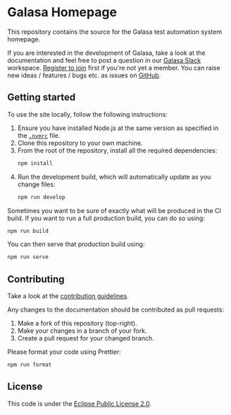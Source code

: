 # Galasa Homepage

This repository contains the source for the Galasa test automation system homepage.

If you are interested in the development of Galasa, take a look at the documentation and feel free to post a question in our <a href="https://galasa.slack.com" target="_blank"> Galasa Slack</a> workspace. <a href="https://join.slack.com/t/galasa/shared_invite/zt-ele2ic8x-VepEO1o13t4Jtb3ZuM4RUA" target="_blank"> Register to join</a> first if you're not yet a member. 
You can raise new ideas / features / bugs etc. as issues on [GitHub](https://github.com/galasa-dev/projectmanagement). 

## Getting started

To use the site locally, follow the following instructions:

1. Ensure you have installed Node.js at the same version as specified in the [`.nvmrc`](./.nvmrc) file.
1. Clone this repository to your own machine.
1. From the root of the repository, install all the required dependencies:
    ```sh
    npm install
    ```
1. Run the development build, which will automatically update as you change files:
    ```sh
    npm run develop
    ```

Sometimes you want to be sure of exactly what will be produced in the CI build. If you want to run a full production build, you can do so using:
```sh
npm run build
```

You can then serve that production build using:
```sh
npm run serve
```

## Contributing

Take a look at the [contribution guidelines](https://github.com/galasa-dev/projectmanagement/blob/master/contributing.md).

Any changes to the documentation should be contributed as pull requests:

1. Make a fork of this repository (top-right).
1. Make your changes in a branch of your fork.
1. Create a pull request for your changed branch.

Please format your code using Prettier:
```sh
npm run format
```

## License

This code is under the [Eclipse Public License 2.0](./LICENSE).
